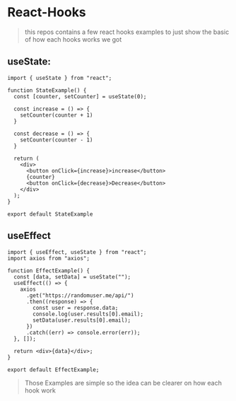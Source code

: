 # React-Hooks

> this repos contains a few react hooks examples to just show the basic of how each hooks works we got

## useState:

```react-javascript
import { useState } from "react";

function StateExample() {
  const [counter, setCounter] = useState(0);

  const increase = () => {
    setCounter(counter + 1)
  }

  const decrease = () => {
    setCounter(counter - 1)
  }

  return (
    <div>
      <button onClick={increase}>increase</button>
      {counter}
      <button onClick={decrease}>Decrease</button>
    </div>
  );
}

export default StateExample
```

## useEffect

```react-javascript
import { useEffect, useState } from "react";
import axios from "axios";

function EffectExample() {
  const [data, setData] = useState("");
  useEffect(() => {
    axios
      .get("https://randomuser.me/api/")
      .then((response) => {
        const user = response.data;
        console.log(user.results[0].email);
        setData(user.results[0].email);
      })
      .catch((err) => console.error(err));
  }, []);

  return <div>{data}</div>;
}

export default EffectExample;

```

> Those Examples are simple so the idea can be clearer on how each hook work
